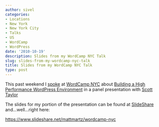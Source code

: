 ```yaml
---
author: sivel
categories:
- Locations
- New York
- New York City
- Talks
- US
- WordCamp
- WordPress
date: '2010-10-19'
description: Slides from my WordCamp NYC Talk
slug: slides-from-my-wordcamp-nyc-talk
title: Slides from my WordCamp NYC Talk
type: post
---
```


This past weekend I [spoke][1] at [WordCamp NYC][2] about [Building a High Performance WordPress Environment][1] in a panel presentation with [Scott Taylor][3]

The slides for my portion of the presentation can be found at [SlideShare][4] and...well...right here:

https://www.slideshare.net/mattmartz/wordcamp-nyc

 [1]: http://sivel.net/2010/10/headed-to-wordcamp-new-york-city/
 [2]: http://2010.nyc.wordcamp.org/
 [3]: http://slidesha.re/ahDmJl
 [4]: http://www.slideshare.net/mattmartz/wordcamp-nyc
